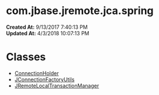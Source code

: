 # com.jbase.jremote.jca.spring

**Created At:** 9/13/2017 7:40:13 PM  
**Updated At:** 4/3/2018 10:07:13 PM  


# Classes

- [ConnectionHolder](com_jbase_jremote_jca_spring_ConnectionHolder "class in com.jbase.jremote.jca.spring")
- [JConnectionFactoryUtils](com_jbase_jremote_jca_spring_JConnectionFactoryUtils "class in com.jbase.jremote.jca.spring")
- [JRemoteLocalTransactionManager](com_jbase_jremote_jca_spring_JRemoteLocalTransactionManager "class in com.jbase.jremote.jca.spring")


